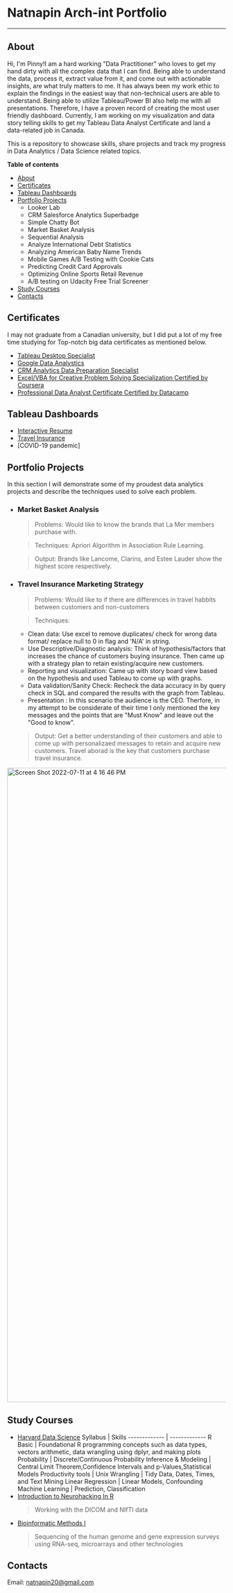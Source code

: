 # Natnapin Arch-int Portfolio <a name="TOP"></a>
---

## About <a name="about"></a> 
Hi, I'm Pinny!I am a hard working "Data Practitioner" who loves to get my hand dirty with all the complex data that I can find. Being able to understand the data, process it, extract value from it, and come out with actionable insights, are what truly matters to me. It has always been my work ethic to explain the findings in the easiest way that non-technical users are able to understand. Being able to utilize Tableau/Power BI also help me with all presentations. Therefore, I have a proven record of creating the most user friendly dashboard. Currently, I am working on my visualization and data story telling skills to get my Tableau Data Analyst Certificate and land a data-related job in Canada. 

This is a repository to showcase skills, share projects and track my progress in Data Analytics / Data Science related topics.

**Table of contents**
  * [About](#about)
  * [Certificates](#certificates)
  * [Tableau Dashboards](#tableau-vizzes)
  * [Portfolio Projects](#portfolio-project)
    * Looker Lab
    * CRM Salesforce Analytics Superbadge
    * Simple Chatty Bot
    * Market Basket Analysis
    * Sequential Analysis
    * Analyze International Debt Statistics
    * Analyzing American Baby Name Trends
    * Mobile Games A/B Testing with Cookie Cats
    * Predicting Credit Card Approvals
    * Optimizing Online Sports Retail Revenue
    * A/B testing on Udacity Free Trial Screener
  * [Study Courses](#study-courses)
  * [Contacts](#contact)

## Certificates <a name="certificates"></a>    
I may not graduate from a Canadian university, but I did put a lot of my free time studying for Top-notch big data certificates as mentioned below.  
 * [Tableau Desktop Specialist](https://www.credly.com/badges/b4d09a7b-5b61-4af2-80e5-e736ece7017b/public_url)
 * [Google Data Analystics](https://www.credly.com/badges/d25963e3-104a-43f0-84d1-7ddb968a730a/public_url)
 * [CRM Analytics Data Preparation Specialist](https://trailblazer.me/id/narchint)
 * [Excel/VBA for Creative Problem Solving Specialization Certified by Coursera](https://coursera.org/share/e247bf2671fbbdd021ee038beacb0e39)
 * [Professional Data Analyst Certificate Certified by Datacamp](https://www.datacamp.com/profile/ff42f37a281ac8f626672ca1f284e2b0)

## Tableau Dashboards <a name="tableau-vizzes"></a>   
 * [Interactive Resume](https://public.tableau.com/app/profile/natnapin.arch.int/viz/NATNAPIN-INTERACTIVERESUME/Dashboard13)
 * [Travel Insurance](https://public.tableau.com/app/profile/natnapin.arch.int/viz/TravelInsuranceCaseStudy_16572178406760/Story1)
 * [COVID-19 pandemic]

 
## Portfolio Projects <a name="portfolio-project"></a> 
In this section I will demonstrate some of my proudest data analytics projects and describe the techniques used to solve each problem.
 * ### Market Basket Analysis 
   > Problems: Would like to know the brands that La Mer members purchase with.
   
   > Techniques: Apriori Algorithm in Association Rule Learning.
   
   > Output: Brands like Lancome, Clarins, and Estee Lauder show the highest score respectively. 
 * ### Travel Insurance Marketing Strategy 
   > Problems: Would like to if there are differences in travel habbits between customers and non-customers 
   
   > Techniques: 
      * Clean data:  Use excel to remove duplicates/ check for wrong data format/ replace null to 0 in flag and 'N/A' in string. 
      * Use Descriptive/Diagnostic analysis: Think of hypothesis/factors that increases the chance of customers buying insurance. Then came up with a strategy plan to retain existing/acquire new customers. 
      * Reporting and visualization: Came up with story board view based on the hypothesis and used Tableau to come up with graphs. 
      * Data validation/Sanity Check: Recheck the data accuracy in by query check in SQL and compared the results with the graph from Tableau. 
      * Presentation : In this scenario the audience is the CEO. Therfore, in my attempt to be considerate of their time I only mentioned the key messages and the points that are "Must Know" and leave out the "Good to know". 
      
   > Output: Get a better understanding of their customers and able to come up with personalizaed messages to retain and acquire new customers. Travel aborad is the key that customers purchase travel insurance.   
   
 <img width="1461" alt="Screen Shot 2022-07-11 at 4 16 46 PM" src="https://user-images.githubusercontent.com/41849266/178350645-733c7238-0db6-438b-a04f-55e900a3d9ee.png">
 
## Study Courses <a name="study-courses"></a> 
 * [Harvard Data Science](https://courses.edx.org/certificates/763db212457541059ef1c96e770e9572)
   Syllabus | Skills 
   ------------- | -------------
   R Basic  | Foundational R programming concepts such as data types, vectors arithmetic, data wrangling using dplyr, and making plots
   Probability | Discrete/Continuous Probability
   Inference & Modeling | Central Limit Theorem,Confidence Intervals and p-Values,Statistical Models
   Productivity tools | Unix
   Wrangling | Tidy Data, Dates, Times, and Text Mining
   Linear Regression | Linear Models, Confounding
   Machine Learning | Prediction, Classification
 * [Introduction to Neurohacking In R](https://coursera.org/share/cc6f39501d6e1abe035f6256415d76f5)
   > Working with the DICOM and NIfTI data 
 * [Bioinformatic Methods I](https://coursera.org/share/f340bfa01225601624320946c52811a6)
   > Sequencing of the human genome and gene expression surveys using RNA-seq, microarrays and other technologies 
## Contacts <a name="contact"></a>    
Email: natnapin20@gmail.com
